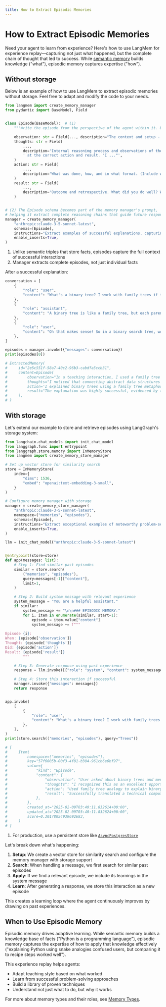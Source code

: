 ```yaml
---
title: How to Extract Episodic Memories
---
```


# How to Extract Episodic Memories

Need your agent to learn from experience? Here's how to use LangMem for experience replay—capturing not just what happened, but the complete chain of thought that led to success. While [semantic memory](./extract_semantic_memories.md) builds knowledge ("what"), episodic memory captures expertise ("how").

## Without storage

Below is an example of how to use LangMem to extract episodic memories without storage.
Feel free to adapt and modify the code to your needs.

```python
from langmem import create_memory_manager
from pydantic import BaseModel, Field


class Episode(BaseModel):  # (1)
    """Write the episode from the perspective of the agent within it. Use the benefit of hindsight to record the memory, saving the agent's key internal thought process so it can learn over time."""

    observation: str = Field(..., description="The context and setup - what happened")
    thoughts: str = Field(
        ...,
        description="Internal reasoning process and observations of the agent in the episode that let it arrive"
        ' at the correct action and result. "I ..."',
    )
    action: str = Field(
        ...,
        description="What was done, how, and in what format. (Include whatever is salient to the success of the action). I ..",
    )
    result: str = Field(
        ...,
        description="Outcome and retrospective. What did you do well? What could you do better next time? I ...",
    )


# (2) The Episode schema becomes part of the memory manager's prompt,
# helping it extract complete reasoning chains that guide future responses
manager = create_memory_manager(
    "anthropic:claude-3-5-sonnet-latest",
    schemas=[Episode],
    instructions="Extract examples of successful explanations, capturing the full chain of reasoning. Be concise in your explanations and precise in the logic of your reasoning.",
    enable_inserts=True,
)
```

1. Unlike semantic triples that store facts, episodes capture the full context of successful interactions
2. Manager extracts complete episodes, not just individual facts

After a successful explanation:

```python
conversation = [
    {
        "role": "user",
        "content": "What's a binary tree? I work with family trees if that helps",
    },
    {
        "role": "assistant",
        "content": "A binary tree is like a family tree, but each parent has at most 2 children. Here's a simple example:\n   Bob\n  /  \\\nAmy  Carl\n\nJust like in family trees, we call Bob the 'parent' and Amy and Carl the 'children'.",
    },
    {
        "role": "user",
        "content": "Oh that makes sense! So in a binary search tree, would it be like organizing a family by age?",
    },
]

episodes = manager.invoke({"messages": conversation})
print(episodes[0])

# ExtractedMemory(
#     id="2e5c551f-58a7-40c2-96b3-cabdfa5ccb31",
#     content=Episode(
#         observation="In a teaching interaction, I used a family tree analogy to explain binary trees, which led to a successful understanding. The student then made an insightful connection to binary search trees and age ordering.",
#         thoughts="I noticed that connecting abstract data structures to familiar concepts like family relationships made the concept more accessible. The student's quick grasp and ability to extend the analogy to binary search trees showed the effectiveness of this approach. Using relatable examples helps bridge the gap between technical concepts and everyday understanding.",
#         action='I explained binary trees using a family tree metaphor, drawing a simple diagram with "Bob" as parent and "Amy" and "Carl" as children. This visualization provided a concrete, relatable example that built on the student\'s existing knowledge of family trees.',
#         result="The explanation was highly successful, evidenced by the student's immediate comprehension (\"Oh that makes sense!\") and their ability to make the cognitive leap to understanding binary search trees' ordering property. For future explanations, I should continue using familiar analogies while being prepared to build upon them for more complex concepts. The family tree analogy proved particularly effective for explaining hierarchical structures.",
#     ),
# )

```

## With storage

Let's extend our example to store and retrieve episodes using LangGraph's storage system:

```python
from langchain.chat_models import init_chat_model
from langgraph.func import entrypoint
from langgraph.store.memory import InMemoryStore
from langmem import create_memory_store_manager

# Set up vector store for similarity search
store = InMemoryStore(
    index={
        "dims": 1536,
        "embed": "openai:text-embedding-3-small",
    }
)

# Configure memory manager with storage
manager = create_memory_store_manager(
    "anthropic:claude-3-5-sonnet-latest",
    namespace=("memories", "episodes"),
    schemas=[Episode],
    instructions="Extract exceptional examples of noteworthy problem-solving scenarios, including what made them effective.",
    enable_inserts=True,
)

llm = init_chat_model("anthropic:claude-3-5-sonnet-latest")


@entrypoint(store=store)
def app(messages: list):
    # Step 1: Find similar past episodes
    similar = store.search(
        ("memories", "episodes"),
        query=messages[-1]["content"],
        limit=1,
    )

    # Step 2: Build system message with relevant experience
    system_message = "You are a helpful assistant."
    if similar:
        system_message += "\n\n### EPISODIC MEMORY:"
        for i, item in enumerate(similar, start=1):
            episode = item.value["content"]
            system_message += f"""
            
Episode {i}:
When: {episode['observation']}
Thought: {episode['thoughts']}
Did: {episode['action']}
Result: {episode['result']}
        """

    # Step 3: Generate response using past experience
    response = llm.invoke([{"role": "system", "content": system_message}, *messages])

    # Step 4: Store this interaction if successful
    manager.invoke({"messages": messages})
    return response


app.invoke(
    [
        {
            "role": "user",
            "content": "What's a binary tree? I work with family trees if that helps",
        },
    ],
)
print(store.search(("memories", "episodes"), query="Trees"))

# [
#     Item(
#         namespace=["memories", "episodes"],
#         key="57f6005b-00f3-4f81-b384-961cb6e6bf97",
#         value={
#             "kind": "Episode",
#             "content": {
#                 "observation": "User asked about binary trees and mentioned familiarity with family trees. This presented an opportunity to explain a technical concept using a relatable analogy.",
#                 "thoughts": "I recognized this as an excellent opportunity to bridge understanding by connecting a computer science concept (binary trees) to something the user already knows (family trees). The key was to use their existing mental model of hierarchical relationships in families to explain binary tree structures.",
#                 "action": "Used family tree analogy to explain binary trees: Each person (node) in a binary tree can have at most two children (left and right), unlike family trees where people can have multiple children. Drew parallel between parent-child relationships in both structures while highlighting the key difference of the two-child limitation in binary trees.",
#                 "result": "Successfully translated a technical computer science concept into familiar terms. This approach demonstrated effective teaching through analogical reasoning - taking advantage of existing knowledge structures to build new understanding. For future similar scenarios, this reinforces the value of finding relatable real-world analogies when explaining technical concepts. The family tree comparison was particularly effective because it maintained the core concept of hierarchical relationships while clearly highlighting the key distinguishing feature (binary limitation).",
#             },
#         },
#         created_at="2025-02-09T03:40:11.832614+00:00",
#         updated_at="2025-02-09T03:40:11.832624+00:00",
#         score=0.30178054939692683,
#     )
# ]

```

1. For production, use a persistent store like [`AsyncPostgresStore`](https://langchain-ai.github.io/langgraph/reference/store/#langgraph.store.postgres.AsyncPostgresStore)

Let's break down what's happening:

1. **Setup**: We create a vector store for similarity search and configure the memory manager with storage support
2. **Search**: When handling a message, we first search for similar past episodes
3. **Apply**: If we find a relevant episode, we include its learnings in the system message
4. **Learn**: After generating a response, we store this interaction as a new episode

This creates a learning loop where the agent continuously improves by drawing on past experiences.

## When to Use Episodic Memory

Episodic memory drives adaptive learning. While semantic memory builds a knowledge base of facts ("Python is a programming language"), episodic memory captures the expertise of how to apply that knowledge effectively ("explaining Python using snake analogies confused users, but comparing it to recipe steps worked well").

This experience replay helps agents:
- Adapt teaching style based on what worked
- Learn from successful problem-solving approaches
- Build a library of proven techniques
- Understand not just what to do, but why it works

For more about memory types and their roles, see [Memory Types](../concepts/conceptual_guide.md#memory-types).
